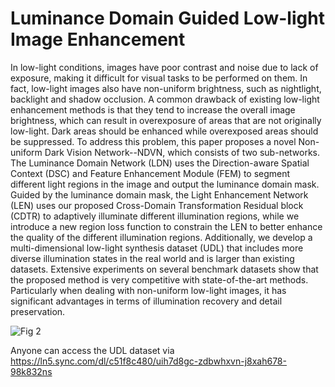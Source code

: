 # Luminance Domain Guided Low-light Image Enhancement 
In low-light conditions, images have poor contrast and noise due to lack of exposure, making it difficult for visual tasks to be performed on them. In fact, low-light images also have non-uniform brightness, such as nightlight, backlight and shadow occlusion. A common drawback of existing low-light enhancement methods is that they tend to increase the overall image brightness, which can result in overexposure of areas that are not originally low-light. Dark areas should be enhanced while overexposed areas should be suppressed. To address this problem, this paper proposes a novel Non-uniform Dark Vision Network--NDVN, which consists of two sub-networks. The Luminance Domain Network (LDN) uses the Direction-aware Spatial Context (DSC) and Feature Enhancement Module (FEM) to segment different light regions in the image and output the luminance domain mask. Guided by the luminance domain mask, the Light Enhancement Network (LEN) uses our proposed Cross-Domain Transformation Residual block (CDTR) to adaptively illuminate different illumination regions, while we introduce a new region loss function to constrain the LEN to better enhance the quality of the different illumination regions. Additionally, we develop a multi-dimensional low-light synthesis dataset (UDL) that includes more diverse illumination states in the real world and is larger than existing datasets. Extensive experiments on several benchmark datasets show that the proposed method is very competitive with state-of-the-art methods. Particularly when dealing with non-uniform low-light images, it has significant advantages in terms of illumination recovery and detail preservation.

![Fig 2](https://user-images.githubusercontent.com/66294411/196342227-d3aa9f4f-2754-4244-b412-2a23ae46a19c.png)

Anyone can access the UDL dataset via https://ln5.sync.com/dl/c51f8c480/uih7d8gc-zdbwhxvn-j8xah678-98k832ns
